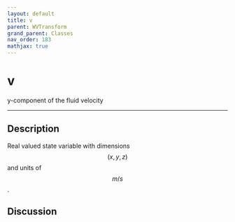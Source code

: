 ```yaml
---
layout: default
title: v
parent: WVTransform
grand_parent: Classes
nav_order: 183
mathjax: true
---
```


#  v

y-component of the fluid velocity


---

## Description
Real valued state variable with dimensions $$(x,y,z)$$ and units of $$m/s$$.

## Discussion

